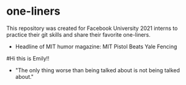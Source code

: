 # one-liners
This repository was created for Facebook University 2021 interns to practice their git skills and share their favorite one-liners.

* Headline of MIT humor magazine: MIT Pistol Beats Yale Fencing

#Hi this is Emily!!

* "The only thing worse than being talked about is not being talked about."
